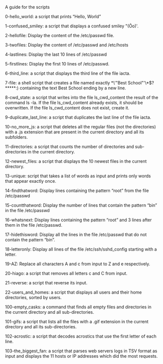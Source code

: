 A guide for the scripts

0-hello_world:  a script that prints “Hello, World”

1-confused_smiley: a script that displays a confused smiley "(Ôo)'.

2-hellofile: Display the content of the /etc/passwd file.

3-twofiles: Display the content of /etc/passwd and /etc/hosts

4-lastlines: Display the last 10 lines of /etc/passwd

5-firstlines: Display the first 10 lines of /etc/passwd.

6-third_line:  a script that displays the third line of the file iacta.

7-file: a shell script that creates a file named exactly \*\\'"Best School"\'\\*$\?\*\*\*\*\*:) containing the text Best School ending by a new line.

8-cwd_state: a script that writes into the file ls_cwd_content the result of the command ls -la. If the file ls_cwd_content already exists, it should be overwritten. If the file ls_cwd_content does not exist, create it.

9-duplicate_last_line: a script that duplicates the last line of the file iacta.

10-no_more_js: a script that deletes all the regular files (not the directories) with a .js extension that are present in the current directory and all its subfolders.

11-directories:  a script that counts the number of directories and sub-directories in the current directory.

12-newest_files: a script that displays the 10 newest files in the current directory.

13-unique:  script that takes a list of words as input and prints only words that appear exactly once.

14-findthatword: Display lines containing the pattern “root” from the file /etc/passwd

15-countthatword: Display the number of lines that contain the pattern “bin” in the file /etc/passwd

16-whatsnext: Display lines containing the pattern “root” and 3 lines after them in the file /etc/passwd.

17-hidethisword: Display all the lines in the file /etc/passwd that do not contain the pattern “bin”.

18-letteronly: Display all lines of the file /etc/ssh/sshd_config starting with a letter.

19-AZ: Replace all characters A and c from input to Z and e respectively.

20-hiago:  a script that removes all letters c and C from input.

21-reverse:  a script that reverse its input.

22-users_and_homes: a script that displays all users and their home directories, sorted by users.

100-empty_casks: a command that finds all empty files and directories in the current directory and all sub-directories.

101-gifs:  a script that lists all the files with a .gif extension in the current directory and all its sub-directories.

102-acrostic: a script that decodes acrostics that use the first letter of each line.

103-the_biggest_fan: a script that parses web servers logs in TSV format as input and displays the 11 hosts or IP addresses which did the most requests.
